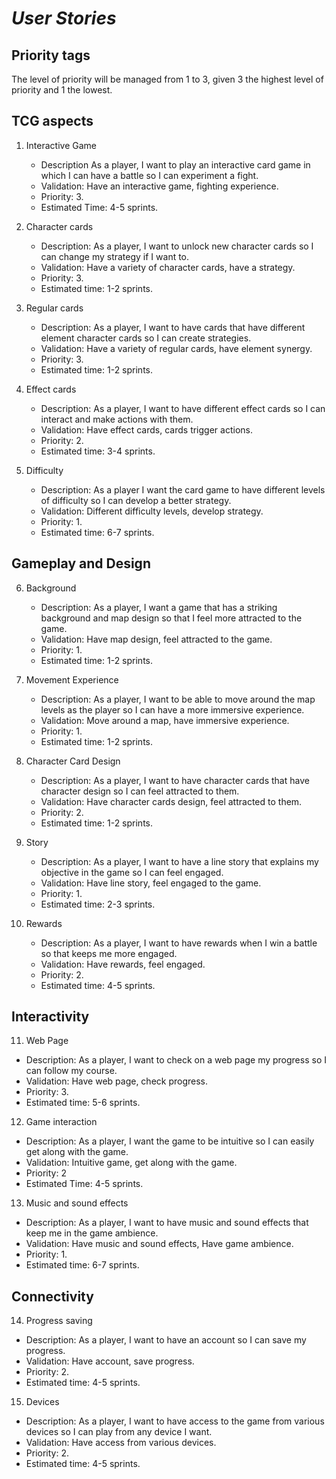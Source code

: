 # ***User Stories***
## Priority tags
The level of priority will be managed from 1 to 3, given 3 the highest level of priority and 1 the lowest.

## TCG aspects

1. Interactive Game
   - Description As a player, I want to play an interactive card game in which I can have a battle so I can experiment a fight.
   - Validation: Have an interactive game, fighting experience.
   - Priority: 3.
   - Estimated Time: 4-5 sprints.
   
2. Character cards
   - Description: As a player, I want to unlock new character cards so I can change my strategy if I want to.
   - Validation: Have a variety of character cards, have a strategy.
   - Priority: 3.
   - Estimated time: 1-2 sprints.
     
3. Regular cards
   - Description: As a player, I want to have cards that have different element character cards so I can create strategies.
   - Validation: Have a variety of regular cards, have element synergy.
   - Priority: 3.
   - Estimated time: 1-2 sprints.
     
4. Effect cards
   - Description:  As a player, I want to have different effect cards so I can interact and make actions with them.
   - Validation: Have effect cards, cards trigger actions.
   - Priority: 2.
   - Estimated time: 3-4 sprints.
     
5. Difficulty
   -  Description: As a player I want the card game to have different levels of difficulty so I can develop a better strategy.
   -  Validation: Different difficulty levels, develop strategy.
   -  Priority: 1.
   -  Estimated time: 6-7 sprints. 

## Gameplay and Design

6. Background
   - Description: As a player, I want a game that has a striking background and map design so that I feel more attracted to the game.
   - Validation: Have map design, feel attracted to the game.
   - Priority: 1.
   - Estimated time: 1-2 sprints.
    
7. Movement Experience
   - Description: As a player, I want to be able to move around the map levels as the player so I can have a more immersive experience.
   - Validation: Move around a map, have immersive experience.
   - Priority: 1.
   - Estimated time: 1-2 sprints.
     
8. Character Card Design
   - Description: As a player, I want to have character cards that have character design so I can feel attracted to them.
   - Validation: Have character cards design, feel attracted to them.
   - Priority: 2.
   - Estimated time: 1-2 sprints.
     
9. Story
    - Description: As a player, I want to have a line story that explains my objective in the game so I can feel engaged.
    - Validation: Have line story, feel engaged to the game.
    - Priority: 1.
    - Estimated time: 2-3 sprints.
      
10. Rewards
    - Description: As a player, I want to have rewards when I win a battle so that keeps me more engaged.
    - Validation: Have rewards, feel engaged.
    - Priority: 2.
    - Estimated time: 4-5 sprints.

## Interactivity

11. Web Page
   - Description: As a player, I want to check on a web page my progress so I can follow my course.
   - Validation: Have web page, check progress.
   - Priority: 3.
   - Estimated time: 5-6 sprints.
     
12. Game interaction
   - Description: As a player, I want the game to be intuitive so I can easily get along with the game.
   - Validation: Intuitive game, get along with the game.
   - Priority: 2
   - Estimated Time: 4-5 sprints.
     
13. Music and sound effects
   - Description: As a player, I want to have music and sound effects that keep me in the game ambience.
   - Validation: Have music and sound effects, Have game ambience.
   - Priority: 1.
   - Estimated time: 6-7 sprints.

## Connectivity

14. Progress saving
   - Description: As a player, I want to have an account so I can save my progress.
   - Validation: Have account, save progress.
   - Priority: 2.
   - Estimated time: 4-5 sprints.
15. Devices
   - Description: As a player, I want to have access to the game from various devices so I can play from any device I want.
   - Validation: Have access from various devices.
   - Priority: 2.
   - Estimated time: 4-5 sprints.
